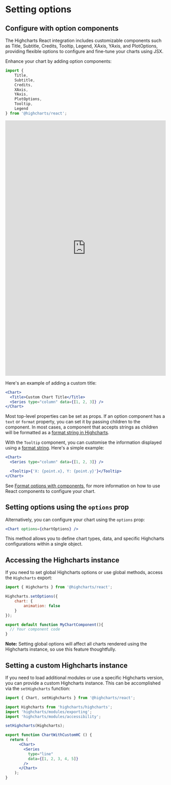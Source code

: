 # Setting options

## Configure with option components

The Highcharts React integration includes customizable components such as
Title, Subtitle, Credits, Tooltip, Legend, XAxis, YAxis, and PlotOptions,
providing flexible options to configure and fine-tune your charts using JSX.

Enhance your chart by adding option components:

```jsx
import {
    Title,
    Subtitle,
    Credits,
    XAxis,
    YAxis,
    PlotOptions,
    Tooltip,
    Legend
} from '@highcharts/react';

```

<iframe src="https://www.highcharts.com/samples/embed/highcharts/react/complex" style="width: 100%; height: 800px; border: 0;"></iframe>

Here's an example of adding a custom title:

```jsx
<Chart>
  <Title>Custom Chart Title</Title>
  <Series type="column" data={[1, 2, 3]} />
</Chart>
```

Most top-level properties can be set as props. If an option component has a `text` or `format` property,
you can set it by passing children to the component. In most cases, a component that accepts strings as children will be formatted
as a [format string in Highcharts](https://www.highcharts.com/docs/chart-concepts/labels-and-string-formatting#format-strings).

With the `Tooltip` component, you can customise the information displayed using a [format string](https://www.highcharts.com/docs/chart-concepts/templating). Here's a simple example:

```jsx
<Chart>
  <Series type="column" data={[1, 2, 3]} />

  <Tooltip>{'X: {point.x}, Y: {point.y}'}</Tooltip>
</Chart>
```

See [Format options with components](https://www.highcharts.com/docs/react/options-component-format), for more information on how to use React components to configure your chart.

## Setting options using the `options` prop

Alternatively, you can configure your chart using the `options` prop:

```jsx
<Chart options={chartOptions} />
```

This method allows you to define chart types, data, and specific Highcharts configurations within a single object.

## Accessing the Highcharts instance

If you need to set global Highcharts options or use global methods, access the `Highcharts` export:

```jsx
import { Highcharts } from '@highcharts/react';

Highcharts.setOptions({
    chart: {
        animation: false
    }
});

export default function MyChartComponent(){
  // Your component code
}
```

**Note:** Setting global options will affect all charts rendered using the Highcharts instance, so use this feature thoughtfully.

## Setting a custom Highcharts instance
If you need to load additional modules or use a specific Highcharts version, you can provide a
custom Highcharts instance. This can be accomplished via the `setHighcharts` function:

```jsx
import { Chart, setHighcharts } from '@highcharts/react';

import Highcharts from 'highcharts/highcharts';
import 'highcharts/modules/exporting';
import 'highcharts/modules/accessibility';

setHighcharts(Highcharts);

export function ChartWithCustomHC () {
  return (
      <Chart>
        <Series
          type="line"
          data={[1, 2, 3, 4, 5]}
        />
      </Chart>
    );
}
```

